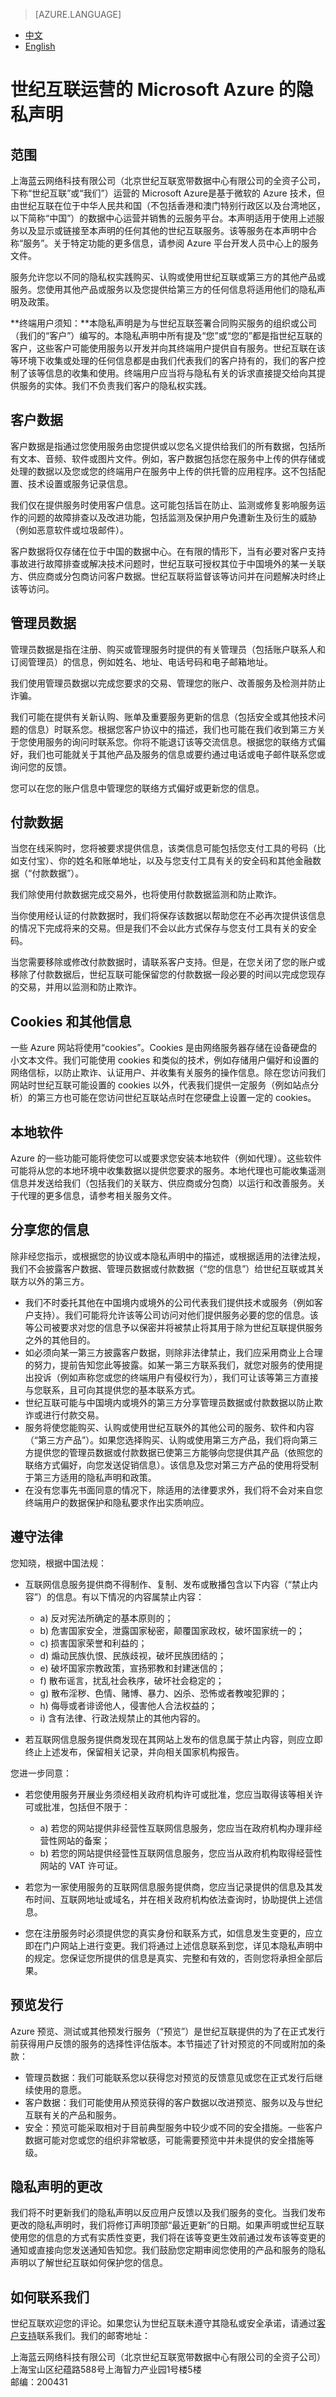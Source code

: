 <properties
	pageTitle=""
    description=""
    services=""
    documentationCenter=""
    authors=""
    manager=""
    editor=""
    tags=""/>

<tags ms.service="legal" ms.date="06/2013" wacn.date="06/2013" wacn.lang="cn"/>

> [AZURE.LANGUAGE]
- [中文](/support/legal/privacy-statement/)
- [English](/support/legal/privacy-statement-en/)

# 世纪互联运营的 Microsoft Azure 的隐私声明

## 范围

上海蓝云网络科技有限公司（北京世纪互联宽带数据中心有限公司的全资子公司，下称“世纪互联”或“我们”）运营的 Microsoft Azure是基于微软的 Azure 技术，但由世纪互联在位于中华人民共和国（不包括香港和澳门特别行政区以及台湾地区，以下简称“中国”）的数据中心运营并销售的云服务平台。本声明适用于使用上述服务以及显示或链接至本声明的任何其他的世纪互联服务。该等服务在本声明中合称“服务”。关于特定功能的更多信息，请参阅 Azure 平台开发人员中心上的服务文件。

服务允许您以不同的隐私权实践购买、认购或使用世纪互联或第三方的其他产品或服务。您使用其他产品或服务以及您提供给第三方的任何信息将适用他们的隐私声明及政策。

**终端用户须知：**本隐私声明是为与世纪互联签署合同购买服务的组织或公司（我们的“客户”）编写的。本隐私声明中所有提及“您”或“您的”都是指世纪互联的客户，这些客户可能使用服务以开发并向其终端用户提供自有服务。世纪互联在该等环境下收集或处理的任何信息都是由我们代表我们的客户持有的，我们的客户控制了该等信息的收集和使用。终端用户应当将与隐私有关的诉求直接提交给向其提供服务的实体。我们不负责我们客户的隐私权实践。

## 客户数据

客户数据是指通过您使用服务由您提供或以您名义提供给我们的所有数据，包括所有文本、音频、软件或图片文件。例如，客户数据包括您在服务中上传的供存储或处理的数据以及您或您的终端用户在服务中上传的供托管的应用程序。这不包括配置、技术设置或服务记录信息。

我们仅在提供服务时使用客户信息。这可能包括旨在防止、监测或修复影响服务运作的问题的故障排查以及改进功能，包括监测及保护用户免遭新生及衍生的威胁（例如恶意软件或垃圾邮件）。

客户数据将仅存储在位于中国的数据中心。在有限的情形下，当有必要对客户支持事故进行故障排查或解决技术问题时，世纪互联可授权其位于中国境外的某一关联方、供应商或分包商访问客户数据。世纪互联将监督该等访问并在问题解决时终止该等访问。

## 管理员数据

管理员数据是指在注册、购买或管理服务时提供的有关管理员（包括账户联系人和订阅管理员）的信息，例如姓名、地址、电话号码和电子邮箱地址。

我们使用管理员数据以完成您要求的交易、管理您的账户、改善服务及检测并防止诈骗。

我们可能在提供有关新认购、账单及重要服务更新的信息（包括安全或其他技术问题的信息）时联系您。根据您客户协议中的描述，我们也可能在我们收到第三方关于您使用服务的询问时联系您。你将不能退订该等交流信息。根据您的联络方式偏好，我们也可能就关于其他产品及服务的信息或要约通过电话或电子邮件联系您或询问您的反馈。

您可以在您的账户信息中管理您的联络方式偏好或更新您的信息。

## 付款数据

当您在线采购时，您将被要求提供信息，该类信息可能包括您支付工具的号码（比如支付宝）、你的姓名和账单地址，以及与您支付工具有关的安全码和其他金融数据（“付款数据”）。

我们除使用付款数据完成交易外，也将使用付款数据监测和防止欺诈。

当你使用经认证的付款数据时，我们将保存该数据以帮助您在不必再次提供该信息的情况下完成将来的交易。但是我们不会以此方式保存与您支付工具有关的安全码。

当您需要移除或修改付款数据时，请联系客户支持。但是，在您关闭了您的账户或移除了付款数据后，世纪互联可能保留您的付款数据一段必要的时间以完成您现存的交易，并用以监测和防止欺诈。

## Cookies 和其他信息

一些 Azure 网站将使用“cookies”。Cookies 是由网络服务器存储在设备硬盘的小文本文件。我们可能使用 cookies 和类似的技术，例如存储用户偏好和设置的网络信标，以防止欺诈、认证用户、并收集有关服务的操作信息。除在您访问我们网站时世纪互联可能设置的 cookies 以外，代表我们提供一定服务（例如站点分析）的第三方也可能在您访问世纪互联站点时在您硬盘上设置一定的 cookies。

## 本地软件

Azure 的一些功能可能将使您可以或要求您安装本地软件（例如代理）。这些软件可能将从您的本地环境中收集数据以提供您要求的服务。本地代理也可能收集遥测信息并发送给我们（包括我们的关联方、供应商或分包商）以运行和改善服务。关于代理的更多信息，请参考相关服务文件。

## 分享您的信息

除非经您指示，或根据您的协议或本隐私声明中的描述，或根据适用的法律法规，我们不会披露客户数据、管理员数据或付款数据（“您的信息”）给世纪互联或其关联方以外的第三方。

* 我们不时委托其他在中国境内或境外的公司代表我们提供技术或服务（例如客户支持）。我们可能将允许该等公司访问对他们提供服务必要的您的信息。该等公司被要求对您的信息予以保密并将被禁止将其用于除为世纪互联提供服务之外的其他目的。
* 如必须向某一第三方披露客户数据，则除非法律禁止，我们应采用商业上合理的努力，提前告知您此等披露。如某一第三方联系我们，就您对服务的使用提出投诉（例如声称您或您的终端用户有侵权行为），我们可让该等第三方直接与您联系，且可向其提供您的基本联系方式。
* 世纪互联可能与中国境内或境外的第三方分享管理员数据或付款数据以防止欺诈或进行付款交易。
* 服务将使您能购买、认购或使用世纪互联外的其他公司的服务、软件和内容（“第三方产品”）。如果您选择购买、认购或使用第三方产品，我们将向第三方提供您的管理员数据或付款数据已使第三方能够向您提供其产品（依照您的联络方式偏好，向您发送促销信息）。该信息及您对第三方产品的使用将受制于第三方适用的隐私声明和政策。
* 在没有您事先书面同意的情况下，除适用的法律要求外，我们将不会对来自您终端用户的数据保护和隐私要求作出实质响应。

## 遵守法律

您知晓，根据中国法规：

* 互联网信息服务提供商不得制作、复制、发布或散播包含以下内容（“禁止内容”）的信息。有以下情况的内容属禁止内容：

	- a) 反对宪法所确定的基本原则的；
	- b) 危害国家安全，泄露国家秘密，颠覆国家政权，破坏国家统一的；
	- c) 损害国家荣誉和利益的；
	- d) 煽动民族仇恨、民族歧视，破坏民族团结的；
	- e) 破坏国家宗教政策，宣扬邪教和封建迷信的；
	- f) 散布谣言，扰乱社会秩序，破坏社会稳定的；
	- g) 散布淫秽、色情、赌博、暴力、凶杀、恐怖或者教唆犯罪的；
	- h) 侮辱或者诽谤他人，侵害他人合法权益的；
	- i) 含有法律、行政法规禁止的其他内容的。

* 若互联网信息服务提供商发现在其网站上发布的信息属于禁止内容，则应立即终止上述发布，保留相关记录，并向相关国家机构报告。

您进一步同意：

* 若您使用服务开展业务须经相关政府机构许可或批准，您应当取得该等相关许可或批准，包括但不限于：

	- a) 若您的网站提供非经营性互联网信息服务，您应当在政府机构办理非经营性网站的备案；
	- b) 若您的网站提供经营性互联网信息服务，您应当从政府机构取得经营性网站的 VAT 许可证。

* 若您为一家使用服务的互联网信息服务提供商，您应当记录提供的信息及其发布时间、互联网地址或域名，并在相关政府机构依法查询时，协助提供上述信息。
* 您在注册服务时必须提供您的真实身份和联系方式，如信息发生变更的，应立即在门户网站上进行变更。我们将通过上述信息联系到您，详见本隐私声明中的规定。您保证您所提供的信息是真实、完整和有效的，否则您将承担全部后果。

## 预览发行

Azure 预览、测试或其他预发行服务（“预览”）是世纪互联提供的为了在正式发行前获得用户反馈的服务的选择性评估版本。本节描述了针对预览的不同或附加的条款：

* 管理员数据：我们可能联系您以获得您对预览的反馈意见或您在正式发行后继续使用的意愿。
* 客户数据：我们可能使用从预览获得的客户数据以改进预览、服务以及与世纪互联有关的产品和服务。
* 安全：预览可能采取相对于目前典型服务中较少或不同的安全措施。一些客户数据可能对您或您的组织非常敏感，可能需要预览中并未提供的安全措施等级。

## 隐私声明的更改

我们将不时更新我们的隐私声明以反应用户反馈以及我们服务的变化。当我们发布更改的隐私声明时，我们将修订声明顶部“最近更新”的日期。如果声明或世纪互联使用您的信息的方式有实质性变更，我们将在该等变更生效前通过发布该等变更的通知或直接向您发送通知告知您。我们鼓励您定期审阅您使用的产品和服务的隐私声明以了解世纪互联如何保护您的信息。

## 如何联系我们

世纪互联欢迎您的评论。如果您认为世纪互联未遵守其隐私或安全承诺，请通过[客户支持](/support/contact/)联系我们。我们的邮寄地址：

上海蓝云网络科技有限公司（北京世纪互联宽带数据中心有限公司的全资子公司）<br/>
上海宝山区纪蕴路588号上海智力产业园1号楼5楼<br/>
邮编：200431
